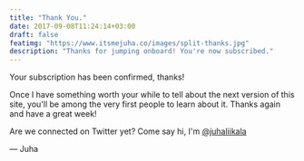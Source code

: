 ```yaml
---
title: "Thank You."
date: 2017-09-08T11:24:14+03:00
draft: false
featimg: "https://www.itsmejuha.co/images/split-thanks.jpg"
description: "Thanks for jumping onboard! You're now subscribed."
---
```


Your subscription has been confirmed, thanks!

Once I have something worth your while to tell about the next version of this site, you'll be among the very first people to learn about it. Thanks again and have a great week!

Are we connected on Twitter yet? Come say hi, I'm [@juhaliikala](https://www.twitter.com/juhaliikala)

— Juha
